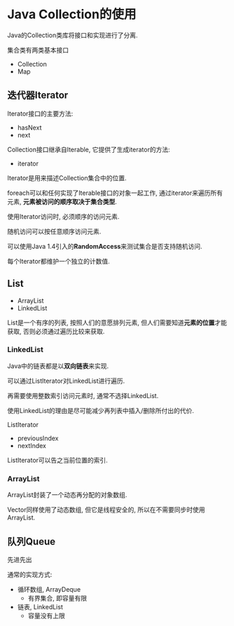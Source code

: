 # Java Collection的使用

Java的Collection类库将接口和实现进行了分离.

集合类有两类基本接口

- Collection
- Map

## 迭代器Iterator

Iterator接口的主要方法:

  - hasNext
  - next

Collection接口继承自Iterable, 它提供了生成iterator的方法:

  - iterator

Iterator是用来描述Collection集合中的位置.

foreach可以和任何实现了Iterable接口的对象一起工作,
通过iterator来遍历所有元素, **元素被访问的顺序取决于集合类型**.

使用Iterator访问时, 必须顺序的访问元素.

随机访问可以按任意顺序访问元素.

可以使用Java 1.4引入的**RandomAccess**来测试集合是否支持随机访问.

每个Iterator都维护一个独立的计数值.

## List

- ArrayList
- LinkedList

List是一个有序的列表, 按照人们的意愿排列元素,
但人们需要知道**元素的位置**才能获取, 
否则必须通过遍历比较来获取.

### LinkedList

Java中的链表都是以**双向链表**来实现.

可以通过ListIterator对LinkedList进行遍历.

再需要使用整数索引访问元素时, 通常不选择LinkedList.

使用LinkedList的理由是尽可能减少再列表中插入/删除所付出的代价.

ListIterator
  - previousIndex
  - nextIndex

ListIterator可以告之当前位置的索引.

### ArrayList

ArrayList封装了一个动态再分配的对象数组.

Vector同样使用了动态数组, 但它是线程安全的,
所以在不需要同步时使用ArrayList.

## 队列Queue

先进先出

通常的实现方式:

- 循环数组, ArrayDeque
  - 有界集合, 即容量有限
- 链表, LinkedList
  - 容量没有上限


